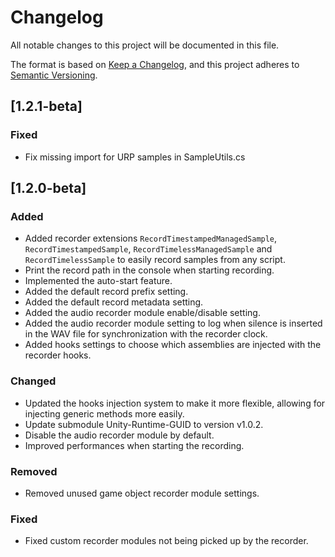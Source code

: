 # Changelog

All notable changes to this project will be documented in this file.

The format is based on [Keep a Changelog](https://keepachangelog.com/en/1.1.0/),
and this project adheres to [Semantic Versioning](https://semver.org/spec/v2.0.0.html).

## [1.2.1-beta]

### Fixed

- Fix missing import for URP samples in SampleUtils.cs

## [1.2.0-beta]

### Added

- Added recorder extensions `RecordTimestampedManagedSample`, `RecordTimestampedSample`, `RecordTimelessManagedSample` and `RecordTimelessSample` to easily record samples from any script.
- Print the record path in the console when starting recording.
- Implemented the auto-start feature.
- Added the default record prefix setting.
- Added the default record metadata setting.
- Added the audio recorder module enable/disable setting.
- Added the audio recorder module setting to log when silence is inserted in the WAV file for synchronization with the recorder clock.
- Added hooks settings to choose which assemblies are injected with the recorder hooks.

### Changed

- Updated the hooks injection system to make it more flexible, allowing for injecting generic methods more easily.
- Update submodule Unity-Runtime-GUID to version v1.0.2.
- Disable the audio recorder module by default.
- Improved performances when starting the recording.

### Removed

- Removed unused game object recorder module settings.

### Fixed

- Fixed custom recorder modules not being picked up by the recorder.
